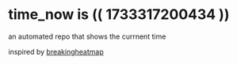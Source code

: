 # time_now is (( 1733317200434 ))

an automated repo that shows the currnent time

inspired by [breakingheatmap](https://github.com/breakingheatmap/breakingheatmap)